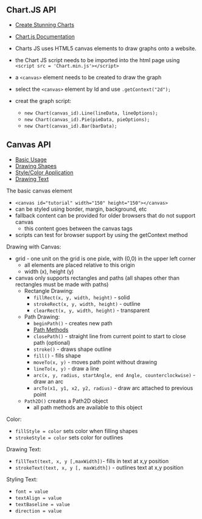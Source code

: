 ## Chart.JS API
- [Create Stunning Charts](https://www.webdesignerdepot.com/2013/11/easily-create-stunning-animated-charts-with-chart-js/)
- [Chart.js Documentation](https://www.chartjs.org/docs/latest/)

- Charts JS uses HTML5 canvas elements to draw graphs onto a website.
- the Chart JS script needs to be imported into the html page using `<script src = 'Chart.min.js'></script>`
- a `<canvas>` element needs to be created to draw the graph
- select the `<canvas>` element by Id and use `.getContext("2d");`
- creat the graph script:
  - `new Chart(canvas_id).Line(lineData, lineOptions);`
  - `new Chart(canvas_id).Pie(pieData, pieOptions);`
  - `new Chart(canvas_id).Bar(barData);`

## Canvas API
- [Basic Usage](https://developer.mozilla.org/en-US/docs/Web/API/Canvas_API/Tutorial/Basic_usage)
- [Drawing Shapes](https://developer.mozilla.org/en-US/docs/Web/API/Canvas_API/Tutorial/Drawing_shapes)
- [Style/Color Application](https://developer.mozilla.org/en-US/docs/Web/API/Canvas_API/Tutorial/Applying_styles_and_colors)
- [Drawing Text](https://developer.mozilla.org/en-US/docs/Web/API/Canvas_API/Tutorial/Drawing_text)

The basic canvas element
- `<canvas id="tutorial" width="150" height="150"></canvas>`
- can be styled using border, margin, background, etc
- fallback content can be provided for older browsers that do not support canvas
  - this content goes between the canvas tags
- scripts can test for browser support by using the getContext method

Drawing with Canvas:
- grid - one unit on the grid is one pixle, with (0,0) in the upper left corner
  - all elements are placed relative to this origin
  - width (x), height (y)
- canvas only supports rectangles and paths (all shapes other than rectangles must be made with paths)
  - Rectangle Drawing:
    - `fillRect(x, y, width, height)` - solid
    - `strokeRect(x, y, width, height)` - outline
    - `clearRect(x, y, width, height)` - transparent
  - Path Drawing:
    - `beginPath()` - creates new path
    - [Path Methods](https://developer.mozilla.org/en-US/docs/Web/API/CanvasRenderingContext2D#paths)
    - `closePath()` - straight line from current point to start to close path (optional)
    - `stroke()` - draws shape outline
    - `fill()` - fills shape
    - `moveTo(x, y)` - moves path point without drawing
    - `lineTo(x, y)` - draw a line
    - `arc(x, y, radius, startAngle, end Angle, counterclockwise)` - draw an arc
    - `arcTo(x1, y1, x2, y2, radius)` - draw arc attached to previous point
  - `Path2D()` creates a Path2D object
    - all path methods are available to this object

Color:
- `fillStyle = color` sets color when filling shapes
- `strokeStyle = color` sets color for outlines

Drawing Text:
- `fillText(text, x, y [,maxWidth])`- fills in text at x,y position
- `strokeText(text, x, y [, maxWidth])` - outlines text at x,y position

Styling Text:
- `font = value`
- `textAlign = value`
- `textBaseline = value`
- `direction = value`



